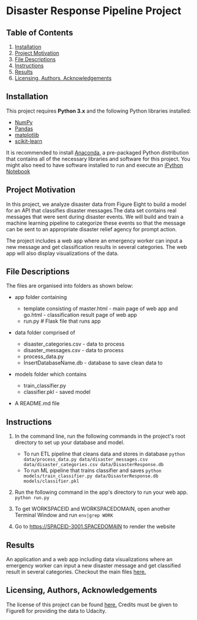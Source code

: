 # Disaster Response Pipeline Project
## Table of Contents
1. [Installation](https://github.com/A-Nuru/Disaster-Response-Pipeline#Installation)
2. [Project Motivation](https://github.com/A-Nuru/Disaster-Response-Pipeline#Project-Motivation)
3. [File Descriptions](https://github.com/A-Nuru/Disaster-Response-Pipeline#File-Descriptions)
4. [Instructions](https://github.com/A-Nuru/Disaster-Response-Pipeline#Instructions)
5. [Results](https://github.com/A-Nuru/Disaster-Response-Pipeline#Results)
6. [Licensing, Authors, Acknowledgements](https://github.com/A-Nuru/Disaster-Response-Pipeline#Licensing-Authors-Acknowledgements)

## Installation
This project requires **Python 3.x** and the following Python libraries installed:

- [NumPy](http://www.numpy.org/)
- [Pandas](http://pandas.pydata.org)
- [matplotlib](http://matplotlib.org/)
- [scikit-learn](http://scikit-learn.org/stable/)

It is recommended to install [Anaconda](https://www.continuum.io/downloads), a pre-packaged Python distribution that contains all of the necessary libraries and software for this project. 
You might also need to have software installed to run and execute an [iPython Notebook](http://ipython.org/notebook.html)

## Project Motivation
In this project, we analyze disaster data from Figure Eight to build a model for an API that classifies disaster messages.The data set contains real messages that were sent during disaster events. We will build and train a machine learning pipeline to categorize these events so that the message can be sent to an appropriate disaster relief agency for prompt action.

The project includes a web app where an emergency worker can input a new message and get classification results in several categories. The web app will also display visualizations of the data.


## File Descriptions
The files are organised into folders as shown below:
* app folder containing
    - template consisting of master.html - main page of web app and go.html - classification result page of web app
    - run.py  # Flask file that runs app

* data folder comprised of
    - disaster_categories.csv  - data to process 
    - disaster_messages.csv  - data to process
    - process_data.py
    - InsertDatabaseName.db   - database to save clean data to

* models folder which contains
    - train_classifier.py
    - classifier.pkl  - saved model 
* A README.md file

## Instructions
1. In the command line, run the following commands in the project's root directory to set up your database and model.

    - To run ETL pipeline that cleans data and stores in database
        `python data/process_data.py data/disaster_messages.csv data/disaster_categories.csv data/DisasterResponse.db`
    - To run ML pipeline that trains classifier and saves
        `python models/train_classifier.py data/DisasterResponse.db models/classifier.pkl`

2. Run the following command in the app's directory to run your web app.
    `python run.py`
3. To get WORKSPACEID and WORKSPACEDOMAIN, open another Terminal Window and run
    `env|grep WORK` 
4. Go to https://SPACEID-3001.SPACEDOMAIN to render the website

## Results
An application and a web app including data visualizations where an emergency worker can input a new disaster message and get classified result in several categories. Checkout the main files [here.](https://github.com/A-Nuru/Disaster-Response-Pipeline)

## Licensing, Authors, Acknowledgements
The license of this project can be found [here.](https://github.com/A-Nuru/Disaster-Response-Pipeline/blob/master/LICENSE)
Credits must be given to Figure8 for providing the data to Udacity.
